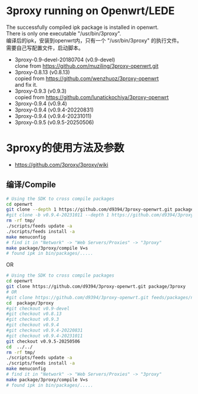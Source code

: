 3proxy running on Openwrt/LEDE
===

The successfully compiled ipk package is installed in openwrt.    
There is only one executable "/usr/bin/3proxy".   
编译后的ipk，安装到openwrt内，只有一个 "/usr/bin/3proxy" 的执行文件。   
需要自己写配置文件，启动脚本。  
* 3proxy-0.9-devel-20180704 (v0.9-devel)   
  clone from https://github.com/muziling/3proxy-openwrt.git   
* 3proxy-0.8.13 (v0.8.13)   
  copied from https://github.com/wenzhuoz/3proxy-openwrt   
  and fix it.  
* 3proxy-0.9.3 (v0.9.3)   
  copied from https://github.com/lunatickochiya/3proxy-openwrt   
* 3proxy-0.9.4 (v0.9.4)   
* 3proxy-0.9.4 (v0.9.4-20220831)   
* 3proxy-0.9.4 (v0.9.4-20231011)   
* 3proxy-0.9.5 (v0.9.5-20250506)   
     
3proxy的使用方法及参数
===   
* https://github.com/3proxy/3proxy/wiki

  
编译/Compile
---
  

```bash
# Using the SDK to cross compile packages
cd openwrt
git clone --depth 1 https://github.com/d9394/3proxy-openwrt.git package/3proxy 
#git clone -b v0.9.4-20231011 --depth 1 https://github.com/d9394/3proxy-openwrt.git package/3proxy 
rm -rf tmp/
./scripts/feeds update -a
./scripts/feeds install -a
make menuconfig
# find it in "Network" -> "Web Servers/Proxies" -> "3proxy"
make package/3proxy/compile V=s
# found ipk in bin/packages/.....
```
OR
```bash
# Using the SDK to cross compile packages
cd openwrt
git clone https://github.com/d9394/3proxy-openwrt.git package/3proxy 
# OR
#git clone https://github.com/d9394/3proxy-openwrt.git feeds/packages/net/3proxy
cd  package/3proxy
#git checkout v0.9-devel
#git checkout v0.8.13
#git checkout v0.9.3
#git checkout v0.9.4
#git checkout v0.9.4-20220831
#git checkout v0.9.4-20231011
git checkout v0.9.5-20250506
cd  ../../
rm -rf tmp/
./scripts/feeds update -a
./scripts/feeds install -a
make menuconfig
# find it in "Network" -> "Web Servers/Proxies" -> "3proxy"
make package/3proxy/compile V=s
# found ipk in bin/packages/.....
```
